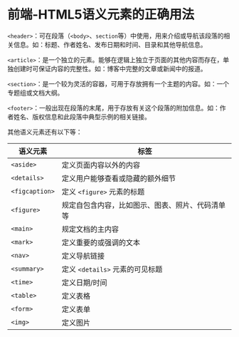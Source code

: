 # 前端-HTML5语义元素的正确用法

`<header>`：可在段落（`<body>`、`section`等）中使用，用来介绍或导航该段落的相关信息。如：标题、作者姓名、发布日期和时间、目录和其他导航信息。

`<article>`：是一个独立的元素。能够在逻辑上独立于页面的其他内容而存在，单独创建时可保证内容的完整性。如：博客中完整的文章或新闻中的报道。 

`<section>`：是一个较为灵活的容器，可用于存放拥有一个主题的内容。如：一个专题组或文档大纲。

`<footer>`：一般出现在段落的末尾，用于存放有关这个段落的附加信息。如：作者姓名、版权信息和此段落中典型示例的相关链接。

其他语义元素还有以下等：

| 语义元素 | 标签 | 
|---|--- |
| `<aside>` | 定义页面内容以外的内容 |
| `<details>` | 定义用户能够查看或隐藏的额外细节 |
| `<figcaption>` |	定义 `<figure>` 元素的标题 |
| `<figure>` | 规定自包含内容，比如图示、图表、照片、代码清单等 |
| `<main>` | 规定文档的主内容 |
| `<mark>` | 定义重要的或强调的文本 |
| `<nav>` |	定义导航链接 |
| `<summary>` |	定义 `<details>` 元素的可见标题 |
| `<time>` | 定义日期/时间 |
| `<table>` | 定义表格 |
| `<form>` | 定义表单 |
| `<img>` | 定义图片 |